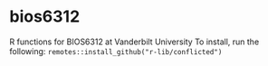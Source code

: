 # bios6312
R functions for BIOS6312 at Vanderbilt University
To install, run the following:
`remotes::install_github("r-lib/conflicted")`
